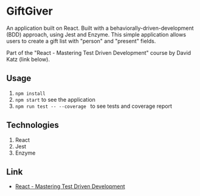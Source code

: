 # GiftGiver
An application built on React. Built with a behaviorally-driven-development (BDD) approach, using Jest and Enzyme. This simple application allows users to create a gift list with "person" and "present" fields.

Part of the "React - Mastering Test Driven Development" course by David Katz (link below).

## Usage
1. ```npm install```
2. ```npm start``` to see the application
3. ```npm run test -- --coverage ``` to see tests and coverage report

## Technologies
1. React
2. Jest
3. Enzyme

## Link
* [React - Mastering Test Driven Development](https://www.udemy.com/react-tdd/)
